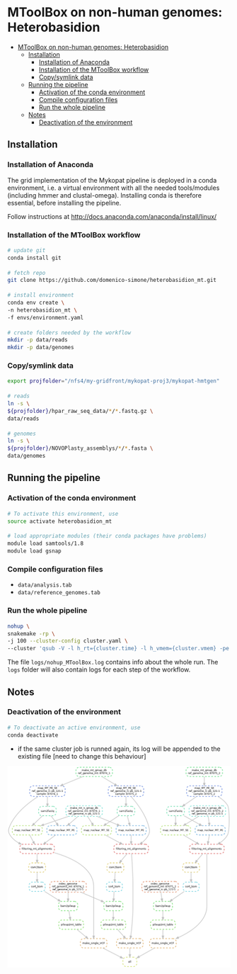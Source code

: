 # MToolBox on non-human genomes: Heterobasidion

<!-- TOC START min:1 max:3 link:true update:true -->
- [MToolBox on non-human genomes: Heterobasidion](#mtoolbox-on-non-human-genomes-heterobasidion)
	- [Installation](#installation)
		- [Installation of Anaconda](#installation-of-anaconda)
		- [Installation of the MToolBox workflow](#installation-of-the-mtoolbox-workflow)
		- [Copy/symlink data](#copysymlink-data)
	- [Running the pipeline](#running-the-pipeline)
		- [Activation of the conda environment](#activation-of-the-conda-environment)
		- [Compile configuration files](#compile-configuration-files)
		- [Run the whole pipeline](#run-the-whole-pipeline)
	- [Notes](#notes)
		- [Deactivation of the environment](#deactivation-of-the-environment)

<!-- TOC END -->


## Installation

### Installation of Anaconda

The grid implementation of the Mykopat pipeline is deployed in a conda environment, i.e. a virtual environment with all the needed tools/modules (including hmmer and clustal-omega). Installing conda is therefore essential, before installing the pipeline.

Follow instructions at http://docs.anaconda.com/anaconda/install/linux/

### Installation of the MToolBox workflow

```bash
# update git
conda install git

# fetch repo
git clone https://github.com/domenico-simone/heterobasidion_mt.git

# install environment
conda env create \
-n heterobasidion_mt \
-f envs/environment.yaml

# create folders needed by the workflow
mkdir -p data/reads
mkdir -p data/genomes
```

### Copy/symlink data

```bash
export projfolder="/nfs4/my-gridfront/mykopat-proj3/mykopat-hmtgen"

# reads
ln -s \
${projfolder}/hpar_raw_seq_data/*/*.fastq.gz \
data/reads

# genomes
ln -s \
${projfolder}/NOVOPlasty_assemblys/*/*.fasta \
data/genomes
```

## Running the pipeline

### Activation of the conda environment

```bash
# To activate this environment, use
source activate heterobasidion_mt

# load appropriate modules (their conda packages have problems)
module load samtools/1.8
module load gsnap
```

### Compile configuration files

- `data/analysis.tab`
- `data/reference_genomes.tab`

### Run the whole pipeline

```bash
nohup \
snakemake -rp \
-j 100 --cluster-config cluster.yaml \
--cluster 'qsub -V -l h_rt={cluster.time} -l h_vmem={cluster.vmem} -pe smp {cluster.threads} -cwd -j y -o {cluster.stdout}' &> logs/nohup_MToolBox.log &
```

The file `logs/nohup_MToolBox.log` contains info about the whole run. The `logs` folder will also contain logs for each step of the workflow.

## Notes

### Deactivation of the environment

```bash
# To deactivate an active environment, use
conda deactivate
```

- if the same cluster job is runned again, its log will be appended to the existing file [need to change this behaviour]

![workflow](workflow.png)
